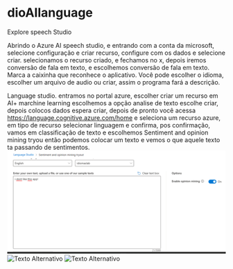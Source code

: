# dioAIlanguage

Explore speech Studio

Abrindo o Azure AI speech studio, e entrando com a conta da microsoft, selecione configuração e criar recurso, configure com os dados e selecione criar.
selecionamos o recurso criado, e fechamos no x, depois iremos conversão de fala em texto, e escolhemos conversão de fala em texto. Marca a caixinha que reconhece o aplicativo.
Você pode escolher o idioma, escolher um arquivo de audio ou criar, assim o programa fará a descrição.

Language studio.
 entramos no portal azure, escolher criar um recurso em AI+ marchine learning escolhemos a opção analise de texto escolhe criar, depois colocos dados espera criar, depois de pronto você acessa https://language.cognitive.azure.com/home e seleciona um recurso azure, em tipo de recurso selecionar linguagem  e confirma, pos confirmação, vamos em classificação de texto e escolhemos Sentiment and opinion mining tryou então podemos colocar um texto e vemos o que aquele texto ta passando de sentimentos.
<img src="inputs/Captura de tela 2024-04-03 175841.png" alt="Texto Alternativo">
<img src="URL_da_Imagem" alt="Texto Alternativo">
<img src="URL_da_Imagem" alt="Texto Alternativo">
